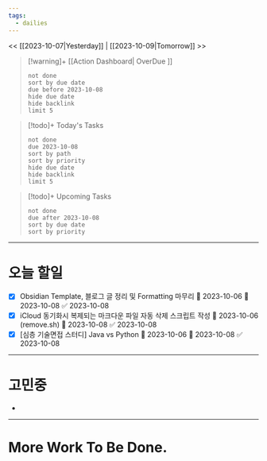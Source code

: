 ```yaml
---
tags:
  - dailies
---
```

<< [[2023-10-07|Yesterday]] | [[2023-10-09|Tomorrow]] >>

> [!warning]+ [[Action Dashboard| OverDue ]]
> ```tasks
> not done
> sort by due date
> due before 2023-10-08
> hide due date
> hide backlink
> limit 5
> ```

> [!todo]+ Today's Tasks
> ```tasks
> not done
> due 2023-10-08
> sort by path
> sort by priority
> hide due date
> hide backlink
> limit 5
> ```

> [!todo]+ Upcoming Tasks
> ```tasks  
> not done  
> due after 2023-10-08
> sort by due date
> sort by priority  

---
# 오늘 할일
- [x] Obsidian Template, 블로그 글 정리 및 Formatting 마무리 🛫 2023-10-06 📅 2023-10-08 ✅ 2023-10-08
- [x] iCloud 동기화시 복제되는 마크다운 파일 자동 삭제 스크립트 작성 🛫 2023-10-06 (remove.sh) 📅 2023-10-08 ✅ 2023-10-08
- [x] [심층 기술면접 스터디] Java vs Python 🛫 2023-10-06 📅 2023-10-08 ✅ 2023-10-08

---

# 고민중
- 

---

# More Work To Be Done.